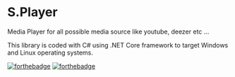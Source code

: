 # S.Player

Media Player for all possible media source like youtube, deezer etc ...

This library is coded with C# using .NET Core framework to target Windows and Linux operating systems.


[![forthebadge](http://forthebadge.com/images/badges/made-with-c-sharp.svg)](http://forthebadge.com)
[![forthebadge](http://forthebadge.com/images/badges/built-with-love.svg)](http://forthebadge.com)

